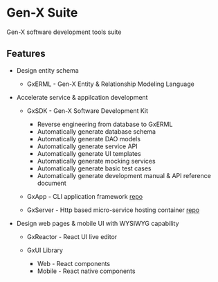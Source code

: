 # Gen-X Suite

Gen-X software development tools suite

## Features

* Design entity schema

  * GxERML - Gen-X Entity & Relationship Modeling Language

* Accelerate service & appilcation development

  * GxSDK - Gen-X Software Development Kit
    * Reverse engineering from database to GxERML
    * Automatically generate database schema
    * Automatically generate DAO models
    * Automatically generate service API
    * Automatically generate UI templates
    * Automatically generate mocking services
    * Automatically generate basic test cases
    * Automatically generate development manual & API reference document
  
  * GxApp - CLI application framework [repo](https://github.com/genx-tech/gx-app)
  * GxServer - Http based micro-service hosting container [repo](https://github.com/genx-tech/gx-server)
  
* Design web pages & mobile UI with WYSIWYG capability

  * GxReactor - React UI live editor

  * GxUI Library
    * Web - React components
    * Mobile - React native components
